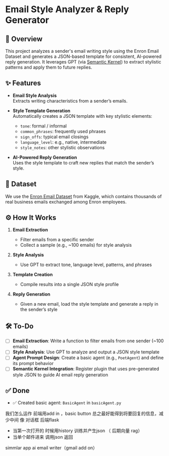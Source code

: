 # Email Style Analyzer & Reply Generator

## 🧠 Overview  
This project analyzes a sender's email writing style using the Enron Email Dataset and generates a JSON-based template for consistent, AI-powered reply generation. It leverages GPT (via [Semantic Kernel](https://github.com/microsoft/semantic-kernel)) to extract stylistic patterns and apply them to future replies.

## ✨ Features  
- **Email Style Analysis**  
  Extracts writing characteristics from a sender’s emails.

- **Style Template Generation**  
  Automatically creates a JSON template with key stylistic elements:
  - `tone`: formal / informal  
  - `common_phrases`: frequently used phrases  
  - `sign_offs`: typical email closings  
  - `language_level`: e.g., native, intermediate  
  - `style_notes`: other stylistic observations

- **AI-Powered Reply Generation**  
  Uses the style template to craft new replies that match the sender’s style.

## 📁 Dataset  
We use the [Enron Email Dataset](https://www.kaggle.com/datasets/wcukierski/enron-email-dataset/data) from Kaggle, which contains thousands of real business emails exchanged among Enron employees.

## ⚙️ How It Works  
1. **Email Extraction**  
   - Filter emails from a specific sender  
   - Collect a sample (e.g., ~100 emails) for style analysis  

2. **Style Analysis**  
   - Use GPT to extract tone, language level, patterns, and phrases  

3. **Template Creation**  
   - Compile results into a single JSON style profile  

4. **Reply Generation**  
   - Given a new email, load the style template and generate a reply in the sender’s style

## 🛠 To-Do  
- [ ] **Email Extraction**: Write a function to filter emails from one sender (~100 emails)  
- [ ] **Style Analysis**: Use GPT to analyze and output a JSON style template  
- [ ] **Agent Prompt Design**: Create a basic agent (e.g., `PoetAgent`) and define its prompt behavior  
- [ ] **Semantic Kernel Integration**: Register plugin that uses pre-generated style JSON to guide AI email reply generation

## ✅ Done  
- ✅ Created basic agent: `BasicAgent` in `basicAgent.py`


我们怎么运作
前端用add in ，basic button   总之最好能得到将要回复的信息，减少中间  像 对话框
后端flask 
  - 当第一次打开的 时候用history 训练并产生json （ 后期向量 rag）
  - 当单个邮件进来 调用json 返回

simmlar app ai email writer（gmail add on）